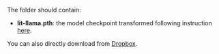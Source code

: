 The folder should contain:

* **lit-llama.pth**: the model checkpoint transformed following instruction [here](https://github.com/Lightning-AI/lit-llama/blob/main/howto/download_weights.md).

You can also directly download from [Dropbox]().

